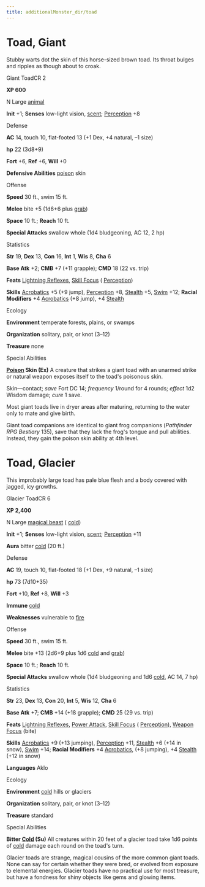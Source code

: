 ```yaml
---
title: additionalMonster_dir/toad
---
```

# Toad, Giant

Stubby warts dot the skin of this horse-sized brown toad. Its throat bulges and ripples as though about to croak.

Giant ToadCR 2

**XP 600**

N Large [animal](monsters/creatureTypes#_animal)

**Init** +1; **Senses** low-light vision, [scent](monster_dir/universalMonsterRules#_scent); [Perception](additionalMonsters/../skill_dir/perception#_perception) +8

Defense

**AC** 14, touch 10, flat-footed 13 (+1 Dex, +4 natural, –1 size)

**hp** 22 (3d8+9)

**Fort** +6, **Ref** +6, **Will** +0

**Defensive Abilities** [poison](monsters/universalMonsterRules#_poison-(ex-or-su)) skin

Offense

**Speed** 30 ft., swim 15 ft.

**Melee** bite +5 (1d6+6 plus [grab](monster_dir/universalMonsterRules#_grab))

**Space** 10 ft.; **Reach** 10 ft.

**Special Attacks** swallow whole (1d4 bludgeoning, AC 12, 2 hp)

Statistics

**Str** 19, **Dex** 13, **Con** 16, **Int** 1, **Wis** 8, **Cha** 6

**Base Atk** +2; **CMB** +7 (+11 grapple); **CMD** 18 (22 vs. trip)

**Feats** [Lightning Reflexes](additionalMonsters/../feats#_lightning-reflexes), [Skill Focus](additionalMonster_dir/../feats#_skill-focus) ( [Perception](additionalMonster_dir/../skill_dir/perception#_perception))

**Skills** [Acrobatics](additionalMonsters/../skill_dir/acrobatics#_acrobatics) +5 (+9 jump), [Perception](additionalMonsters/../skill_dir/perception#_perception) +8, [Stealth](additionalMonsters/../skill_dir/stealth#_stealth) +5, [Swim](additionalMonsters/../skill_dir/swim#_swim) +12; **Racial Modifiers** +4 [Acrobatics](additionalMonsters/../skill_dir/acrobatics#_acrobatics) (+8 jump), +4 [Stealth](additionalMonsters/../skill_dir/stealth#_stealth)

Ecology

**Environment** temperate forests, plains, or swamps

**Organization** solitary, pair, or knot (3–12)

**Treasure** none

Special Abilities

**[Poison](monsters/universalMonsterRules#_poison-(ex-or-su)) Skin (Ex)** A creature that strikes a giant toad with an unarmed strike or natural weapon exposes itself to the toad's poisonous skin.

Skin—contact; _save_ Fort DC 14; _frequency_ 1/round for 4 rounds; _effect_ 1d2 Wisdom damage; _cure_ 1 save.

Most giant toads live in dryer areas after maturing, returning to the water only to mate and give birth.

Giant toad companions are identical to giant frog companions (_Pathfinder RPG Bestiary_ 135), save that they lack the frog's tongue and pull abilities. Instead, they gain the poison skin ability at 4th level.

# Toad, Glacier

This improbably large toad has pale blue flesh and a body covered with jagged, icy growths.

Glacier ToadCR 6

**XP 2,400**

N Large [magical beast](monster_dir/creatureTypes#_magical-beast) ( [cold](monsters/creatureTypes#_cold-subtype))

**Init** +1; **Senses** low-light vision, [scent](monster_dir/universalMonsterRules#_scent); [Perception](additionalMonsters/../skill_dir/perception#_perception) +11

**Aura** bitter [cold](monsters/creatureTypes#_cold-subtype) (20 ft.)

Defense

**AC** 19, touch 10, flat-footed 18 (+1 Dex, +9 natural, –1 size)

**hp** 73 (7d10+35)

**Fort** +10, **Ref** +8, **Will** +3

**Immune** [cold](monster_dir/creatureTypes#_cold-subtype)

**Weaknesses** vulnerable to [fire](monsters/creatureTypes#_fire-subtype)

Offense

**Speed** 30 ft., swim 15 ft.

**Melee** bite +13 (2d6+9 plus 1d6 [cold](monster_dir/creatureTypes#_cold-subtype) and [grab](monsters/universalMonsterRules#_grab))

**Space** 10 ft.; **Reach** 10 ft.

**Special Attacks** swallow whole (1d4 bludgeoning and 1d6 [cold](monster_dir/creatureTypes#_cold-subtype), AC 14, 7 hp)

Statistics

**Str** 23, **Dex** 13, **Con** 20, **Int** 5, **Wis** 12, **Cha** 6

**Base Atk** +7; **CMB** +14 (+18 grapple); **CMD** 25 (29 vs. trip)

**Feats** [Lightning Reflexes](additionalMonsters/../feats#_lightning-reflexes), [Power Attack](additionalMonster_dir/../feats#_power-attack), [Skill Focus](additionalMonster_dir/../feats#_skill-focus) ( [Perception](additionalMonster_dir/../skill_dir/perception#_perception)), [Weapon Focus](additionalMonsters/../feats#_weapon-focus) (bite)

**Skills** [Acrobatics](additionalMonster_dir/../skill_dir/acrobatics#_acrobatics) +9 (+13 jumping), [Perception](additionalMonsters/../skill_dir/perception#_perception) +11, [Stealth](additionalMonsters/../skill_dir/stealth#_stealth) +6 (+14 in snow), [Swim](additionalMonsters/../skill_dir/swim#_swim) +14; **Racial Modifiers** +4 [Acrobatics](additionalMonsters/../skill_dir/acrobatics#_acrobatics), (+8 jumping), +4 [Stealth](additionalMonsters/../skill_dir/stealth#_stealth) (+12 in snow)

**Languages** Aklo

Ecology

**Environment** [cold](monsters/creatureTypes#_cold-subtype) hills or glaciers

**Organization** solitary, pair, or knot (3–12)

**Treasure** standard

Special Abilities

**Bitter [Cold](monster_dir/creatureTypes#_cold-subtype) (Su)** All creatures within 20 feet of a glacier toad take 1d6 points of [cold](monsters/creatureTypes#_cold-subtype) damage each round on the toad's turn.

Glacier toads are strange, magical cousins of the more common giant toads. None can say for certain whether they were bred, or evolved from exposure to elemental energies. Glacier toads have no practical use for most treasure, but have a fondness for shiny objects like gems and glowing items.

